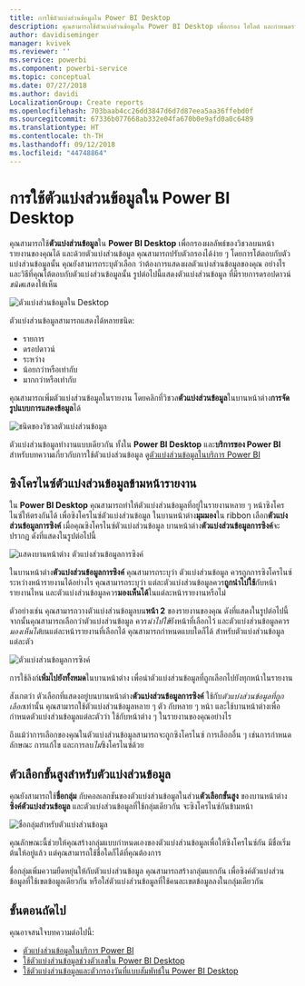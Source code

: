 ```yaml
---
title: การใช้ตัวแบ่งส่วนข้อมูลใน Power BI Desktop
description: คุณสามารถใช้ตัวแบ่งส่วนข้อมูลใน Power BI Desktop เพื่อกรอง ไฮไลต์ และกำหนดรายงานเอง
author: davidiseminger
manager: kvivek
ms.reviewer: ''
ms.service: powerbi
ms.component: powerbi-service
ms.topic: conceptual
ms.date: 07/27/2018
ms.author: davidi
LocalizationGroup: Create reports
ms.openlocfilehash: 703baab4cc26dd3847d6d7d87eea5aa36ffebd0f
ms.sourcegitcommit: 67336b077668ab332e04fa670b0e9afd0a0c6489
ms.translationtype: HT
ms.contentlocale: th-TH
ms.lasthandoff: 09/12/2018
ms.locfileid: "44748864"
---
```

# <a name="using-slicers-power-bi-desktop"></a>การใช้ตัวแบ่งส่วนข้อมูลใน Power BI Desktop

คุณสามารถใช้**ตัวแบ่งส่วนข้อมูล**ใน **Power BI Desktop** เพื่อกรองผลลัพธ์ของวิชวลบนหน้ารายงานของคุณได้ และด้วยตัวแบ่งส่วนข้อมูล คุณสามารถปรับตัวกรองได้ง่าย ๆ โดยการโต้ตอบกับตัวแบ่งส่วนข้อมูลนั้น คุณยังสามารถระบุตัวเลือก ว่าต้องการแสดงผลตัวแบ่งส่วนข้อมูลของคุณ อย่างไร และวิธีที่คุณโต้ตอบกับตัวแบ่งส่วนข้อมูลนั้น รูปต่อไปนี้แสดงตัวแบ่งส่วนข้อมูล ที่มีรายการดรอปดาวน์*ชนิด*แสดงให้เห็น 

![ตัวแบ่งส่วนข้อมูลใน Desktop](./media/desktop-slicers/desktop-slicers_01.png)

ตัวแบ่งส่วนข้อมูลสามารถแสดงได้หลายชนิด:

* รายการ
* ดรอปดาวน์
* ระหว่าง
* น้อยกว่าหรือเท่ากับ
* มากกว่าหรือเท่ากับ

คุณสามารถเพิ่มตัวแบ่งส่วนข้อมูลในรายงาน โดยคลิกที่วิชวล**ตัวแบ่งส่วนข้อมูล**ในบานหน้าต่าง**การจัดรูปแบบการแสดงข้อมูล**ได้

![ชนิดของวิชวลตัวแบ่งส่วนข้อมูล](./media/desktop-slicers/desktop-slicers_02.png)

ตัวแบ่งส่วนข้อมูลทำงานแบบเดียวกัน ทั้งใน **Power BI Desktop** และ**บริการของ Power BI** สำหรับบทความเกี่ยวกับการใช้ตัวแบ่งส่วนข้อมูล ดู[ตัวแบ่งส่วนข้อมูลในบริการ Power BI](power-bi-visualization-slicers.md)

## <a name="synchronize-slicers-across-report-pages"></a>ซิงโครไนซ์ตัวแบ่งส่วนข้อมูลข้ามหน้ารายงาน

ใน **Power BI Desktop** คุณสามารถทำให้ตัวแบ่งส่วนข้อมูลที่อยู่ในรายงานหลาย ๆ หน้าซิงโครไนซ์ให้ตรงกันได้ เพื่อซิงโครไนซ์ตัวแบ่งส่วนข้อมูล ในบานหน้าต่าง**มุมมอง**ใน ribbon เลือก**ตัวแบ่งส่วนข้อมูลการซิงค์** เมื่อคุณซิงโครไนซ์ตัวแบ่งส่วนข้อมูล บานหน้าต่าง**ตัวแบ่งส่วนข้อมูลการซิงค์**จะปรากฏ ดังที่แสดงในรูปต่อไปนี้

![แสดงบานหน้าต่าง ตัวแบ่งส่วนข้อมูลการซิงค์](./media/desktop-slicers/desktop-slicers_03.png)

ในบานหน้าต่าง**ตัวแบ่งส่วนข้อมูลการซิงค์** คุณสามารถระบุว่า ตัวแบ่งส่วนข้อมูล ควรถูกการซิงโครไนซ์ระหว่างหน้ารายงานได้อย่างไร คุณสามารถระบุว่า แต่ละตัวแบ่งส่วนข้อมูลควร**ถูกนำไปใช้**กับหน้ารายงานไหน และตัวแบ่งส่วนข้อมูลควร**มองเห็นได้**ในแต่ละหน้ารายงานหรือไม่

ตัวอย่างเช่น คุณสามารถวางตัวแบ่งส่วนข้อมูลบน**หน้า 2** ของรายงานของคุณ ดังที่แสดงในรูปต่อไปนี้ จากนั้นคุณสามารถเลือกว่าตัวแบ่งส่วนข้อมูล ควร*นำไปใช้*ยังหน้าที่เลือกไว้ และตัวแบ่งส่วนข้อมูลควร*มองเห็นได้*บนแต่ละหน้ารายงานที่เลือกได้ คุณสามารถกำหนดแบบใดก็ได้ สำหรับตัวแบ่งส่วนข้อมูลแต่ละตัว 

![ตัวแบ่งส่วนข้อมูลการซิงค์](./media/desktop-slicers/desktop-slicers_04.png)

การใช้ลิงก์**เพิ่มไปยังทั้งหมด**ในบานหน้าต่าง เพื่อนำตัวแบ่งส่วนข้อมูลที่ถูกเลือกไปยังทุกหน้าในรายงาน


สังเกตว่า ตัวเลือกที่แสดงอยู่บนบานหน้าต่าง**ตัวแบ่งส่วนข้อมูลการซิงค์** ใช้กับ*ตัวแบ่งส่วนข้อมูลที่ถูกเลือก*เท่านั้น คุณสามารถใช้ตัวแบ่งส่วนข้อมูลหลาย ๆ ตัว กับหลาย ๆ หน้า และใช้บานหน้าต่างเพื่อกำหนดตัวแบ่งส่วนข้อมูลแต่ละตัวว่า ใช้กับหน้าต่าง ๆ ในรายงานของคุณอย่างไร 

ถึงแม้ว่าการเลือกของคุณในตัวแบ่งส่วนข้อมูลสามารถจะถูกซิงโครไนซ์ การเลือกอื่น ๆ เช่นการกำหนดลักษณะ การแก้ไข และการลบ*ไม่*ซิงโครไนซ์ด้วย 

## <a name="advanced-options-for-slicers"></a>ตัวเลือกขั้นสูงสำหรับตัวแบ่งส่วนข้อมูล

คุณยังสามารถใช้**ชื่อกลุ่ม** กับคอลเลกชันของตัวแบ่งส่วนข้อมูลในส่วน**ตัวเลือกขั้นสูง** ของบานหน้าต่าง**ซิงค์ตัวแบ่งส่วนข้อมูล** และตัวแบ่งส่วนข้อมูลที่ใช้กลุ่มเดียวกัน จะซิงโครไนซ์กันข้ามหน้า 

![ชื่อกลุ่มสำหรับตัวแบ่งส่วนข้อมูล](./media/desktop-slicers/desktop-slicers_05.png)

คุณลักษณะนี้ช่วยให้คุณสร้างกลุ่มแบบกำหนดเองของตัวแบ่งส่วนข้อมูลเพื่อให้ซิงโครไนซ์กัน มีชื่อเริ่มต้นให้อยู่แล้ว แต่คุณสามารถใช้ชื่อใดก็ได้ที่คุณต้องการ 

ชื่อกลุ่มเพิ่มความยืดหยุ่นให้กับตัวแบ่งส่วนข้อมูล คุณสามารถสร้างกลุ่มแยกกัน เพื่อซิงค์ตัวแบ่งส่วนข้อมูลที่ใช้เขตข้อมูลเดียวกัน หรือใส่ตัวแบ่งส่วนข้อมูลที่ใช้คนละเขตข้อมูลลงในกลุ่มเดียวกัน 


## <a name="next-steps"></a>ขั้นตอนถัดไป

คุณอาจสนใจบทความต่อไปนี้:

* [ตัวแบ่งส่วนข้อมูลในบริการ Power BI](power-bi-visualization-slicers.md)
* [ใช้ตัวแบ่งส่วนข้อมูลช่วงตัวเลขใน Power BI Desktop](../desktop-slicer-numeric-range.md)
* [ใช้ตัวแบ่งส่วนข้อมูลและตัวกรองวันที่แบบสัมพัทธ์ใน Power BI Desktop](desktop-slicer-filter-date-range.md)

